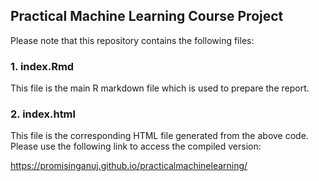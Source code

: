 ## Practical Machine Learning Course Project
Please note that this repository contains the following files:

### 1. index.Rmd
   
This file is the main R markdown file which is used to prepare the report.

### 2. index.html
   
This file is the corresponding HTML file generated from the above code. Please use the following link to access the compiled version:

<https://promisinganuj.github.io/practicalmachinelearning/>
